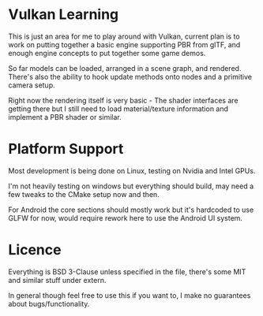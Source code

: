 # Vulkan Learning
This is just an area for me to play around with Vulkan, current plan is to work on putting together a basic engine supporting PBR from glTF, and enough engine concepts to put together some game demos.

So far models can be loaded, arranged in a scene graph, and rendered. There's also the ability to hook update methods onto nodes and a primitive camera setup.

Right now the rendering itself is very basic - The shader interfaces are getting there but I still need to load material/texture information and implement a PBR shader or similar.

# Platform Support
Most development is being done on Linux, testing on Nvidia and Intel GPUs.

I'm not heavily testing on windows but everything should build, may need a few tweaks to the CMake setup now and then.

For Android the core sections should mostly work but it's hardcoded to use GLFW for now, would require rework here to use the Android UI system.

# Licence
Everything is BSD 3-Clause unless specified in the file, there's some MIT and similar stuff under extern.

In general though feel free to use this if you want to, I make no guarantees about bugs/functionality.


